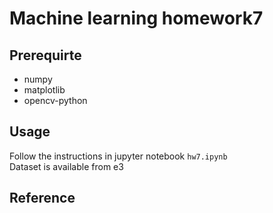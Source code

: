 # Machine learning homework7

## Prerequirte
- numpy
- matplotlib
- opencv-python

## Usage
Follow the instructions in jupyter notebook `hw7.ipynb`  
Dataset is available from e3

## Reference
